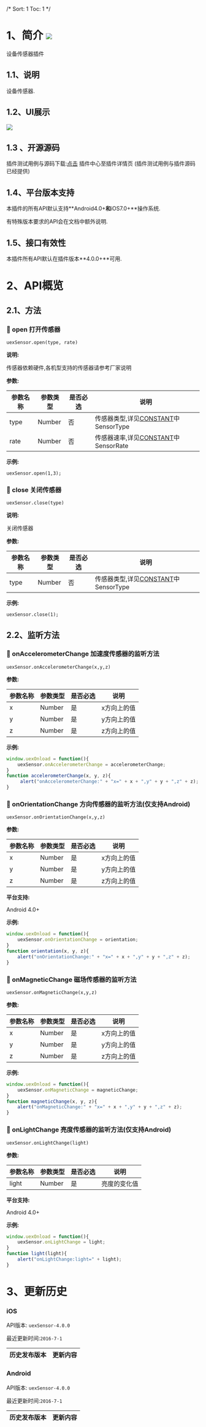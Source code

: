 /*
Sort: 1
Toc: 1
*/

# 1、简介 [![](http://appcan-download.oss-cn-beijing.aliyuncs.com/%E5%85%AC%E6%B5%8B%2Fgf.png)]()<ignore>
设备传感器插件
## 1.1、说明<ignore>
设备传感器.
## 1.2、UI展示<ignore>
 ![](http://newdocx.appcan.cn/docximg/124447l2015i6u16n.png)
## 1.3 、开源源码<ignore>
插件测试用例与源码下载:[点击](http://plugin.appcan.cn/details.html?id=185_index) 插件中心至插件详情页 (插件测试用例与插件源码已经提供)
## 1.4、平台版本支持<ignore>

本插件的所有API默认支持**Android4.0+**和**iOS7.0+**操作系统.

有特殊版本要求的API会在文档中额外说明.

## 1.5、接口有效性<ignore>

本插件所有API默认在插件版本**4.0.0+**可用.
# 2、API概览<ignore>

## 2.1、方法<ignore>

### 🍭 open 打开传感器

`uexSensor.open(type, rate)`

**说明:**

传感器依赖硬件,各机型支持的传感器请参考厂家说明

**参数:**

| 参数名称 | 参数类型   | 是否必选 | 说明                                       |
| ---- | ------ | ---- | ---------------------------------------- |
| type | Number | 否    | 传感器类型,详见[CONSTANT](http://newdocx.appcan.cn/newdocx/docx?type=978_975#Sensor "CONSTANT")中SensorType |
| rate | Number | 否    | 传感器速率,详见[CONSTANT](http://newdocx.appcan.cn/newdocx/docx?type=978_975#Sensor "CONSTANT")中SensorRate |


**示例:**

```
uexSensor.open(1,3);
```

### 🍭 close 关闭传感器

`uexSensor.close(type)`

**说明:**

关闭传感器

**参数:**

| 参数名称 | 参数类型   | 是否必选 | 说明                                       |
| ---- | ------ | ---- | ---------------------------------------- |
| type | Number | 否    | 传感器类型,详见[CONSTANT](http://newdocx.appcan.cn/newdocx/docx?type=978_975#Sensor "CONSTANT")中SensorType |


**示例:**

```
uexSensor.close(1);
```

## 2.2、监听方法<ignore>

### 🍭 onAccelerometerChange 加速度传感器的监听方法

`uexSensor.onAccelerometerChange(x,y,z)`


**参数:**

| 参数名称 | 参数类型   | 是否必选 | 说明     |
| ---- | ------ | ---- | ------ |
| x    | Number | 是    | x方向上的值 |
| y    | Number | 是    | y方向上的值 |
| z    | Number | 是    | z方向上的值 |



**示例:**

```javascript
window.uexOnload = function(){
	uexSensor.onAccelerometerChange = accelerometerChange;
}
function accelerometerChange(x, y, z){
     alert("onAccelerometerChange:" + "x=" + x + ",y" + y + ",z" + z);
}
```

### 🍭  onOrientationChange 方向传感器的监听方法(仅支持Android)

`uexSensor.onOrientationChange(x,y,z)`

**参数:**

| 参数名称 | 参数类型   | 是否必选 | 说明     |
| ---- | ------ | ---- | ------ |
| x    | Number | 是    | x方向上的值 |
| y    | Number | 是    | y方向上的值 |
| z    | Number | 是    | z方向上的值 |

**平台支持:**

Android 4.0+

**示例:**

```javascript
window.uexOnload = function(){
	uexSensor.onOrientationChange = orientation;
}
function orientation(x, y, z){
	alert("onOrientationChange:" + "x=" + x + ",y" + y + ",z" + z);
}
```

### 🍭 onMagneticChange 磁场传感器的监听方法

`uexSensor.onMagneticChange(x,y,z)`

**参数:**

| 参数名称 | 参数类型   | 是否必选 | 说明     |
| ---- | ------ | ---- | ------ |
| x    | Number | 是    | x方向上的值 |
| y    | Number | 是    | y方向上的值 |
| z    | Number | 是    | z方向上的值 |


**示例:**

```javascript
window.uexOnload = function(){
	uexSensor.onMagneticChange = magneticChange;
}
function magneticChange(x, y, z){
    alert("onMagneticChange:" + "x=" + x + ",y" + y + ",z" + z);
}
```

### 🍭 onLightChange 亮度传感器的监听方法(仅支持Android)

`uexSensor.onLightChange(light)`

**参数:**

| 参数名称  | 参数类型   | 是否必选 | 说明     |
| ----- | ------ | ---- | ------ |
| light | Number | 是    | 亮度的变化值 |

**平台支持:**

Android 4.0+

**示例:**

```javascript
window.uexOnload = function(){
	uexSensor.onLightChange = light;
}
function light(light){
    alert("onLightChange:light=" + light);
}
```

# 3、更新历史<ignore>

### iOS<ignore>

API版本: `uexSensor-4.0.0`

最近更新时间:`2016-7-1`

| 历史发布版本 | 更新内容 |
| ----- | ----- |

### Android<ignore>

API版本: `uexSensor-4.0.0`

最近更新时间:`2016-7-1`

| 历史发布版本 | 更新内容 |
| ----- | ----- |
